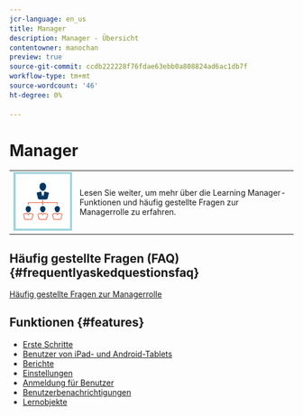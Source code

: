 ```yaml
---
jcr-language: en_us
title: Manager
description: Manager - Übersicht
contentowner: manochan
preview: true
source-git-commit: ccdb222228f76fdae63ebb0a808824ad6ac1db7f
workflow-type: tm+mt
source-wordcount: '46'
ht-degree: 0%

---
```




# Manager

<table> 
 <tbody>
  <tr> 
   <td><img src="assets/manager2.png"></td> 
   <td><p>Lesen Sie weiter, um mehr über die Learning Manager-Funktionen und häufig gestellte Fragen zur Managerrolle zu erfahren. </p></td> 
  </tr> 
 </tbody>
</table>

## Häufig gestellte Fragen (FAQ) {#frequentlyaskedquestionsfaq}

[Häufig gestellte Fragen zur Managerrolle](managers/frequently-asked-questions-for-managers.md)

## Funktionen {#features}

* [Erste Schritte](managers/feature-summary/learning-objects.md#main-pars_header)
* [Benutzer von iPad- und Android-Tablets](managers/feature-summary/ipad-android-tablet-users.md)
* [Berichte](managers/feature-summary/reports.md)
* [Einstellungen](managers/feature-summary/settings.md)
* [Anmeldung für Benutzer](managers/feature-summary/user-login.md)
* [Benutzerbenachrichtigungen](managers/feature-summary/user-notifications.md) [](managers/feature-summary/settings.md)
* [Lernobjekte](managers/feature-summary/learning-objects.md)
